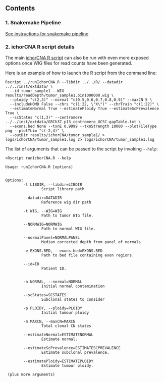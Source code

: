 ## Contents

### 1. Snakemake Pipeline ###
[See instructions for snakemake pipeline](snakemake)

### 2. ichorCNA R script details ###

The main [ichorCNA R script](scripts/runIchorCNA.R) can also be run with even more exposed options once WIG files for read counts have been generated.

Here is an example of how to launch the R script from the command line:
```
Rscript ../runIchorCNA.R --libdir ../../R/ --datadir ../../inst/extdata/ \
  --id tumor_sample1 --WIG results/readDepth/tumor_sample1.bin1000000.wig \
  --ploidy "c(2,3)" --normal "c(0.5,0.6,0.7,0.8,0.9)" --maxCN 5 \
  --includeHOMD False --chrs "c(1:22, \"X\")" --chrTrain "c(1:22)" \
  --estimateNormal True --estimatePloidy True --estimateScPrevalence True \
  --scStates "c(1,3)" --centromere ../../inst/extdata/GRCh37.p13_centromere_UCSC-gapTable.txt \
  --exons.bed None --txnE 0.9999 --txnStrength 10000 --plotFileType png --plotYLim "c(-2,4)" \
  --outDir results/ichorCNA/tumor_sample1/ > logs/ichorCNA/tumor_sample1.log 2> logs/ichorCNA/tumor_sample1.log
```

The list of arguments that can be passed to the script by invoking `--help`:
```
>Rscript runIchorCNA.R --help

Usage: runIchorCNA.R [options]


Options:
        -l LIBDIR, --libdir=LIBDIR
                Script library path

        --datadir=DATADIR
                Reference wig dir path

        -t WIG, --WIG=WIG
                Path to tumor WIG file.

        --NORMWIG=NORMWIG
                Path to normal WIG file.

        --normalPanel=NORMALPANEL
                Median corrected depth from panel of normals

        -e EXONS.BED, --exons.bed=EXONS.BED
                Path to bed file containing exon regions.

        --id=ID
                Patient ID.


        -n NORMAL, --normal=NORMAL
                Initial normal contamination

        --scStates=SCSTATES
                Subclonal states to consider

        -p PLOIDY, --ploidy=PLOIDY
                Initial tumour ploidy

        -m MAXCN, --maxCN=MAXCN
                Total clonal CN states

        --estimateNormal=ESTIMATENORMAL
                Estimate normal.

        --estimateScPrevalence=ESTIMATESCPREVALENCE
                Estimate subclonal prevalence.

        --estimatePloidy=ESTIMATEPLOIDY
                Estimate tumour ploidy.

 (plus more arguments)
```
